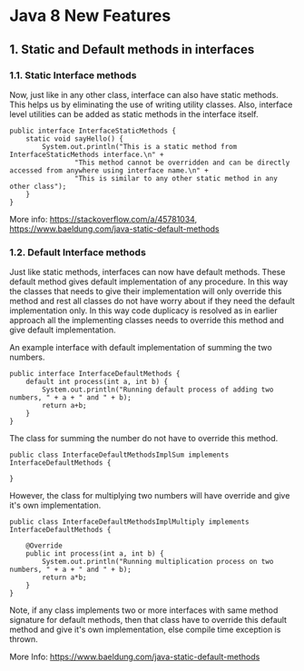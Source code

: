 # Java 8 New Features
## 1. Static and Default methods in interfaces
### 1.1. Static Interface methods
Now, just like in any other class, interface can also have static methods. This helps us by eliminating the use of
writing utility classes. Also, interface level utilities can be added as static methods in the interface itself.

    public interface InterfaceStaticMethods {
        static void sayHello() {
            System.out.println("This is a static method from InterfaceStaticMethods interface.\n" +
                    "This method cannot be overridden and can be directly accessed from anywhere using interface name.\n" +
                    "This is similar to any other static method in any other class");
        }
    }

More info: https://stackoverflow.com/a/45781034, https://www.baeldung.com/java-static-default-methods

### 1.2. Default Interface methods
Just like static methods, interfaces can now have default methods. These default method gives default implementation of
any procedure. In this way the classes that needs to give their implementation will only override this method and rest
all classes do not have worry about if they need the default implementation only. In this way code duplicacy is resolved
as in earlier approach all the implementing classes needs to override this method and give default implementation.

An example interface with default implementation of summing the two numbers.

    public interface InterfaceDefaultMethods {
        default int process(int a, int b) {
            System.out.println("Running default process of adding two numbers, " + a + " and " + b);
            return a+b;
        }
    }

The class for summing the number do not have to override this method.

    public class InterfaceDefaultMethodsImplSum implements InterfaceDefaultMethods {
    
    }

However, the class for multiplying two numbers will have override and give it's own implementation.

    public class InterfaceDefaultMethodsImplMultiply implements InterfaceDefaultMethods {
    
        @Override
        public int process(int a, int b) {
            System.out.println("Running multiplication process on two numbers, " + a + " and " + b);
            return a*b;
        }
    }

Note, if any class implements two or more interfaces with same method signature for default methods,
then that class have to override this default method and give it's own implementation, else compile time exception is thrown.

More Info: https://www.baeldung.com/java-static-default-methods